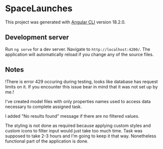 # SpaceLaunches

This project was generated with [Angular CLI](https://github.com/angular/angular-cli) version 18.2.0.

## Development server

Run `ng serve` for a dev server. Navigate to `http://localhost:4200/`. The application will automatically reload if you change any of the source files.

## Notes

!There is error 429 occuring during testing, looks like database has request limits on it. If you encounter this issue bear in mind that it was not set up by me.! 

I've created model files with only properties names used to access data necessary to complete assigned task.

I added "No results found" message if there are no filtered values.

The styling is not done as required because applying custom styles and custom icons to filter input would just take too much time. Task was supposed to take 2-3 hours and I'm going to keep it that way. Nonetheless functional part of the application is done. 